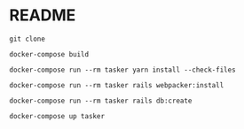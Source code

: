 # README

```
git clone
```

```
docker-compose build
```
```
docker-compose run --rm tasker yarn install --check-files
```

```
docker-compose run --rm tasker rails webpacker:install
```

```
docker-compose run --rm tasker rails db:create
```

```
docker-compose up tasker
```


